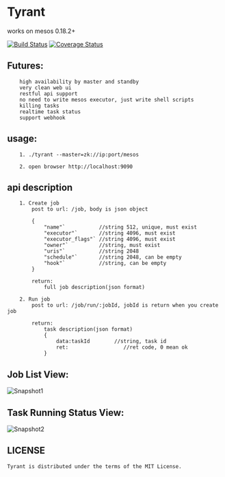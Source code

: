Tyrant
======
works on mesos 0.18.2+

[![Build Status](https://drone.io/github.com/ngaut/tyrant/status.png)](https://drone.io/github.com/ngaut/tyrant/latest)
[![Coverage Status](https://coveralls.io/repos/ngaut/tyrant/badge.png?branch=master)](https://coveralls.io/r/ngaut/tyrant)


## Futures:
		high availability by master and standby
		very clean web ui
		restful api support
		no need to write mesos executor, just write shell scripts
		killing tasks
		realtime task status
		support webhook 


## usage:

		1. ./tyrant --master=zk://ip:port/mesos

		2. open browser http://localhost:9090

## api description
		1. Create job
			post to url: /job, body is json object
			
			{
				"name"`           //string 512, unique, must exist
				"executor"`       //string 4096, must exist
				"executor_flags"` //string 4096, must exist
				"owner"`          //string, must exist
				"uris"`           //string 2048
				"schedule"`       //string 2048, can be empty
				"hook"`           //string, can be empty
			}
			
			return:
				full job description(json format)

		2. Run job
			post to url: /job/run/:jobId, jobId is return when you create job
			
			return:
				task description(json format)
				{
				    data:taskId        //string, task id
				    ret:				  //ret code, 0 mean ok
				}



## Job List View:

![Snapshot1](https://raw.githubusercontent.com/ngaut/tyrant/master/docs/snapshot/snapshot-1.png)

## Task Running Status View:

![Snapshot2](https://raw.githubusercontent.com/ngaut/tyrant/master/docs/snapshot/snapshot-3.png)




	
## LICENSE

	Tyrant is distributed under the terms of the MIT License. 

